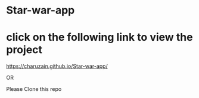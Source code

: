 # Star-war-app


# click on the following link to view the project
https://charuzain.github.io/Star-war-app/


OR 


Please Clone this repo 

